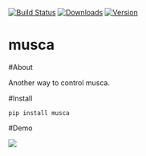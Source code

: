 [![Build Status](https://travis-ci.org/solos/musca.png?branch=master)](https://travis-ci.org/solos/musca)
[![Downloads](https://pypip.in/d/musca/badge.png)](https://pypi.python.org/pypi/musca)
[![Version](https://img.shields.io/pypi/v/musca.svg)](https://img.shields.io/pypi/v/musca.svg)
# musca

#About

Another way to control musca.

#Install

    pip install musca


#Demo


   [<img src="http://ww2.sinaimg.cn/large/61f33e51tw1egz042lcspg20zk0m8jvw.gif">](Demo)
